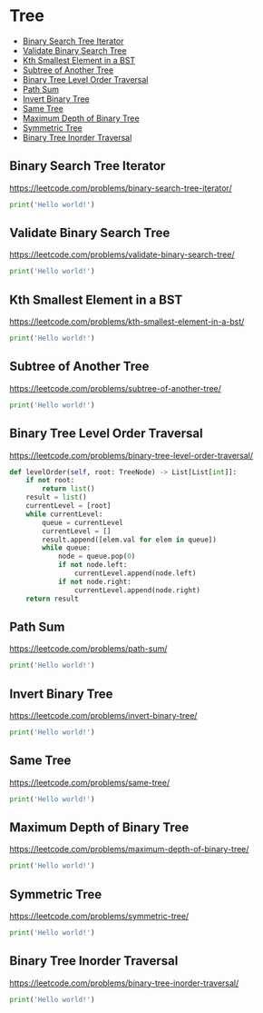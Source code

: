# Tree

+ [Binary Search Tree Iterator](#binary-search-tree-iterator)
+ [Validate Binary Search Tree](#validate-binary-search-tree)
+ [Kth Smallest Element in a BST](#kth-smallest-element-in-a-bst)
+ [Subtree of Another Tree](#subtree-of-another-tree)
+ [Binary Tree Level Order Traversal](#binary-tree-level-order-traversal)
+ [Path Sum](#path-sum)
+ [Invert Binary Tree](#invert-binary-tree)
+ [Same Tree](#same-tree)
+ [Maximum Depth of Binary Tree](#maximum-depth-of-binary-tree)
+ [Symmetric Tree](#symmetric-tree)
+ [Binary Tree Inorder Traversal](#binary-tree-inorder-traversal)

## Binary Search Tree Iterator

https://leetcode.com/problems/binary-search-tree-iterator/

```python
print('Hello world!')
```

## Validate Binary Search Tree

https://leetcode.com/problems/validate-binary-search-tree/

```python
print('Hello world!')
```

## Kth Smallest Element in a BST

https://leetcode.com/problems/kth-smallest-element-in-a-bst/

```python
print('Hello world!')
```

## Subtree of Another Tree

https://leetcode.com/problems/subtree-of-another-tree/

```python
print('Hello world!')
```

## Binary Tree Level Order Traversal

https://leetcode.com/problems/binary-tree-level-order-traversal/

```python
def levelOrder(self, root: TreeNode) -> List[List[int]]:
    if not root:
        return list()
    result = list()
    currentLevel = [root]
    while currentLevel:
        queue = currentLevel
        currentLevel = []
        result.append([elem.val for elem in queue])
        while queue:
            node = queue.pop(0)
            if not node.left:
                currentLevel.append(node.left)
            if not node.right:
                currentLevel.append(node.right)
    return result
```

## Path Sum

https://leetcode.com/problems/path-sum/

```python
print('Hello world!')
```

## Invert Binary Tree

https://leetcode.com/problems/invert-binary-tree/

```python
print('Hello world!')
```

## Same Tree

https://leetcode.com/problems/same-tree/

```python
print('Hello world!')
```

## Maximum Depth of Binary Tree

https://leetcode.com/problems/maximum-depth-of-binary-tree/

```python
print('Hello world!')
```

## Symmetric Tree

https://leetcode.com/problems/symmetric-tree/

```python
print('Hello world!')
```

## Binary Tree Inorder Traversal

https://leetcode.com/problems/binary-tree-inorder-traversal/

```python
print('Hello world!')
```
